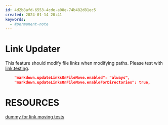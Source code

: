 ```yaml
---
id: 4d2b8afd-6553-4cde-a08e-74b482d81ec5
created: 2024-01-14 20:41
keywords: 
  - #permanent-note
---
```



Link Updater
======================================================================

This feature should modify file links when modifying paths. 
Please test with [link.testing](./link-updater.testing.md).  


~~~json
    "markdown.updateLinksOnFileMove.enabled": "always",
    "markdown.updateLinksOnFileMove.enableForDirectories": true,
~~~




RESOURCES
======================================================================

[dummy for link moving tests](images/markdown-dummy.md)  
